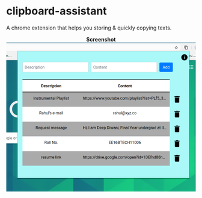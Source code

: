 # clipboard-assistant

A chrome extension that helps you storing & quickly copying texts.

<p align="center">
   <b>Screenshot</b><br>
   <img src="https://github.com/deep529/love-extensions/blob/master/clipboard-assistant/screenshot.png">
</p>
